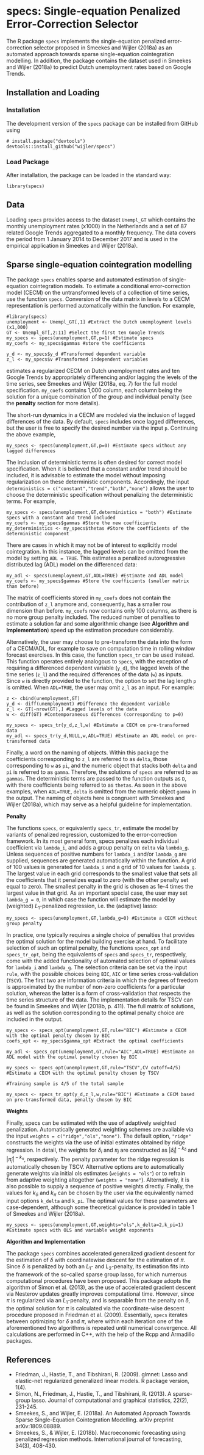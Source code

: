 specs: Single-equation Penalized Error-Correction Selector
==========================================================

The R package `specs` implements the single-equation penalized
error-correction selector proposed in Smeekes and Wijler (2018a) as an
automated approach towards sparse single-equation cointegration
modelling. In addition, the package contains the dataset used in Smeekes
and Wijler (2018a) to predict Dutch unemployment rates based on Google
Trends.

Installation and Loading
------------------------

### Installation

The development version of the `specs` package can be installed from
GitHub using

    # install.package("devtools")
    devtools::install_github("wijler/specs")

### Load Package

After installation, the package can be loaded in the standard way:

    library(specs)

Data
----

Loading `specs` provides access to the dataset `Unempl_GT` which
contains the monthly unemployment rates (x1000) in the Netherlands and a
set of 87 related Google Trends aggregated to a monthly frequency. The
data covers the period from 1 January 2014 to December 2017 and is used
in the empirical application in Smeekes and Wijler (2018a).

Sparse single-equation cointegration modelling
----------------------------------------------

The package `specs` enables sparse and automated estimation of
single-equation cointegration models. To estimate a conditional
error-correction model (CECM) on the untransformed levels of a
collection of time series, use the function `specs`. Conversion of the
data matrix in levels to a CECM representation is performed
automatically within the function. For example,

    #library(specs)
    unemployment <- Unempl_GT[,1] #Extract the Dutch unemployment levels (x1,000)
    GT <- Unempl_GT[,2:11] #Select the first ten Google Trends
    my_specs <- specs(unemployment,GT,p=1) #Estimate specs
    my_coefs <- my_specs$gammas #store the coefficients

    y_d <- my_specs$y_d #Transformed dependent variable
    z_l <- my_specs$v #Transformed independent variables

estimates a regularized CECM on Dutch unemployment rates and ten Google
Trends by appropriately differencing and/or lagging the levels of the
time series, see Smeekes and Wijler (2018a, eq. 7) for the full model
specification. `my_coefs` contains 1,000 column, each column being the
solution for a unique combination of the group and individual penalty
(see the **penalty** section for more details).

The short-run dynamics in a CECM are modeled via the inclusion of lagged
differences of the data. By default, `specs` includes once lagged
differences, but the user is free to specify the desired number via the
input `p`. Continuing the above example,

    my_specs <- specs(unemployment,GT,p=0) #Estimate specs without any lagged differences

The inclusion of deterministic terms is often desired for correct model
specification. When it is believed that a constant and/or trend should
be included, it is advisable to estimate the model without imposing
regularization on these deterministic components. Accordingly, the input
`deterministics = c("constant","trend","both","none")` allows the user
to choose the deterministic specification without penalizing the
deterministic terms. For example,

    my_specs <- specs(unemployment,GT,deterministics = "both") #Estimate specs with a constant and trend included
    my_coefs <- my_specs$gammas #Store the new coefficients
    my_deterministics <- my_specs$thetas #Store the coefficients of the deterministic component

There are cases in which it may not be of interest to explicitly model
cointegration. In this instance, the lagged levels can be omitted from
the model by setting `ADL = TRUE`. This estimates a penalized
autoregressive distributed lag (ADL) model on the differenced data:

    my_adl <- specs(unemployment,GT,ADL=TRUE) #Estimate and ADL model
    my_coefs <- my_specs$gammas #Store the coefficients (smaller matrix than before)

The matrix of coefficients stored in `my_coefs` does not contain the
contribution of `z_l` anymore and, consequently, has a smaller row
dimension than before. `my_coefs` now contains only 100 columns, as
there is no more group penalty included. The reduced number of penalties
to estimate a solution far and some algorithmic change (see **Algorithm
and Implementation**) speed up the estimation procedure considerably.

Alternatively, the user may choose to pre-transform the data into the
form of a CECM/ADL, for example to save on computation time in rolling
window forecast exercises. In this case, the function `specs_tr` can be
used instead. This function operates entirely analogous to `specs`, with
the exception of requiring a differenced dependent variable (`y_d`), the
lagged levels of the time series (`z_l`) and the required differences of
the data (`w`) as inputs. Since `w` is directly provided to the
function, the option to set the lag length `p` is omitted. When
`ADL=TRUE`, the user may omit `z_l` as an input. For example:

    z <- cbind(unemployment,GT)
    y_d <- diff(unemployment) #Difference the dependent variable
    z_l <- GT[-nrow(GT),] #Lagged levels of the data
    w <- diff(GT) #Contemporaneous differences (corresponding to p=0)

    my_specs <- specs_tr(y_d,z_l,w) #Estimate a CECM on pre-transformed data
    my_adl <- specs_tr(y_d,NULL,w,ADL=TRUE) #Estimate an ADL model on pre-transformed data

Finally, a word on the naming of objects. Within this package the
coefficients corresponding to `z_l` are referred to as `delta`, those
corresponding to `w` as `pi`, and the numeric object that stacks both
`delta` and `pi` is referred to as `gamma`. Therefore, the solutions of
`specs` are referred to as `gammas`. The deterministic terms are passed
to the function outputs as `D`, with there coefficients being referred
to as `thetas`. As seen in the above examples, when `ADL=TRUE`, `delta`
is omitted from the numeric object `gamma` in the output. The naming of
objects here is congruent with Smeekes and Wijler (2018a), which may
serve as a helpful guideline for implementation.

**Penalty**

The functions `specs`, or equivalently `specs_tr`, estimate the model by
variants of penalized regression, customized to the error-correction
framework. In its most general form, specs penalizes each individual
coefficient via `lambda_i`, and adds a group penalty on `delta` via
`lambda_g`. Unless sequences of positive numbers for `lambda_i` and/or
`lambda_g` are supplied, sequences are generated automatically within
the function. A grid of 100 values is generated for `lambda_i` and a
grid of 10 values for `lambda_g`. The largest value in each grid
corresponds to the smallest value that sets all the coefficients that it
penalizes equal to zero (with the other penalty set equal to zero). The
smallest penalty in the grid is chosen as 1e-4 times the largest value
in that grid. As an important special case, the user may set
`lambda_g = 0`, in which case the function will estimate the model by
(weighted) *L*<sub>1</sub>-penalized regression, i.e. the (adaptive)
lasso:

    my_specs <- specs(unemployment,GT,lambda_g=0) #Estimate a CECM without group penalty

In practice, one typically requires a single choice of penalties that
provides the optimal solution for the model building exercise at hand.
To facilitate selection of such an optimal penalty, the functions
`specs_opt` and `specs_tr_opt`, being the equivalents of `specs` and
`specs_tr`, respectively, come with the added functionality of automated
selection of optimal values for `lambda_i` and `lambda_g`. The selection
criteria can be set via the input `rule`, with the possible choices
being `BIC`, `AIC` or time series cross-validation (`TSCV`). The first
two are information criteria in which the degrees of freedom is
approximated by the number of non-zero coefficients for a particular
solution, whereas the latter is a form of cross-validation that respects
the time series structure of the data. The implementation details for
TSCV can be found in Smeekes and Wijler (2018b, p. 411). The full matrix
of solutions, as well as the solution corresponding to the optimal
penalty choice are included in the output.

    my_specs <- specs_opt(unemployment,GT,rule="BIC") #Estimate a CECM with the optimal penalty chosen by BIC
    coefs_opt <- my_specs$gamma_opt #Extract the optimal coefficients

    my_adl <- specs_opt(unemployment,GT,rule="AIC",ADL=TRUE) #Estimate an ADL model with the optimal penalty chosen by BIC

    my_specs <- specs_opt(unemployment,GT,rule="TSCV",CV_cutoff=4/5) #Estimate a CECM with the optimal penalty chosen by TSCV
                                                                     #Training sample is 4/5 of the total sample

    my_specs <- specs_tr_opt(y_d,z_l,w,rule="BIC") #Estimate a CECM based on pre-transformed data, penalty chosen by BIC

**Weights**

Finally, specs can be estimated with the use of adaptively weighted
penalization. Automatically generated weighting schemes are available
via the input `weights = c("ridge","ols","none")`. The default option,
`"ridge"` constructs the weights via the use of initial estimates
obtained by ridge regression. In detail, the weights for
*δ*<sub>*i*</sub> and *π*<sub>*j*</sub> are constructed as
|*δ̂*<sub>*i*</sub>|<sup> − *k*<sub>*δ*</sub></sup> and
|*π̂*<sub>*j*</sub>|<sup> − *k*<sub>*π*</sub></sup>, respectively. The
penalty parameter for the ridge regression is automatically chosen by
TSCV. Alternative options are to automatically generate weights via
initial ols estimates (`weights = "ols"`) or to refrain from adaptive
weighting altogether (`weights = "none"`). Alternatively, it is also
possible to supply a sequence of positive weights directly. Finally, the
values for *k*<sub>*δ*</sub> and *k*<sub>*π*</sub> can be chosen by the
user via the equivalently named input options `k_delta` and `k_pi`. The
optimal values for these parameters are case-dependent, although some
theoretical guidance is provided in table 1 of Smeekes and Wijler
(2018a).

    my_specs <- specs(unemployment,GT,weights="ols",k_delta=2,k_pi=1) #Estimate specs with OLS and variable weight exponents

**Algorithm and Implementation**

The package `specs` combines accelerated generalized gradient descent
for the estimation of *δ* with coordinatewise descent for the estimation
of *π*. Since *δ* is penalized by both an *L*<sub>1</sub>- and
*L*<sub>2</sub>-penalty, its estimation fits into the framework of the
so-called sparse group lasso, for which numerous computational
procedures have been proposed. This package adopts the algorithm of
Simon et al. (2013), as the use of accelerated gradient descent via
Nesterov updates greatly improves computational time. However, since *π*
is regularized via an *L*<sub>1</sub>-penalty, and is separable from the
penalty on *δ*, the optimal solution for *π* is calculated via the
coordinate-wise descent procedure proposed in Friedman et al. (2009).
Essentially, `specs` iterates between optimizing for *δ* and *π*, where
within each iteration one of the aforementioned two algorithms is
repeated until numerical convergence. All calculations are performed in
C++, with the help of the Rcpp and Armadillo packages.

References
----------

-   Friedman, J., Hastie, T., and Tibshirani, R. (2009). glmnet: Lasso
    and elastic-net regularized generalized linear models. R package
    version, 1(4).
-   Simon, N., Friedman, J., Hastie, T., and Tibshirani, R. (2013). A
    sparse-group lasso. Journal of computational and graphical
    statistics, 22(2), 231-245.
-   Smeekes, S., and Wijler, E. (2018a). An Automated Approach Towards
    Sparse Single-Equation Cointegration Modelling. arXiv preprint
    arXiv:1809.08889.
-   Smeekes, S., & Wijler, E. (2018b). Macroeconomic forecasting using
    penalized regression methods. International journal of forecasting,
    34(3), 408-430.
